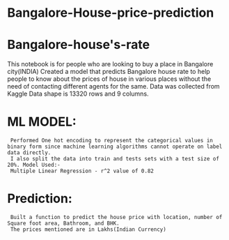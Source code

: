 # Bangalore-House-price-prediction
# Bangalore-house's-rate
  This notebook is for people who are looking to buy a place in Bangalore city(INDIA)
  Created a model that predicts Bangalore house rate to help people to know about the prices of house in various places without the need of contacting different agents     for the same.
  Data was collected from Kaggle
  Data shape is 13320 rows and 9 columns.

# ML MODEL:
     Performed One hot encoding to represent the categorical values in binary form since machine learning algorithms cannot operate on label data directly.
     I also split the data into train and tests sets with a test size of 20%. Model Used:-
     Multiple Linear Regression - r^2 value of 0.82
     
# Prediction:
     Built a function to predict the house price with location, number of Square foot area, Bathroom, and BHK.
     The prices mentioned are in Lakhs(Indian Currency)
